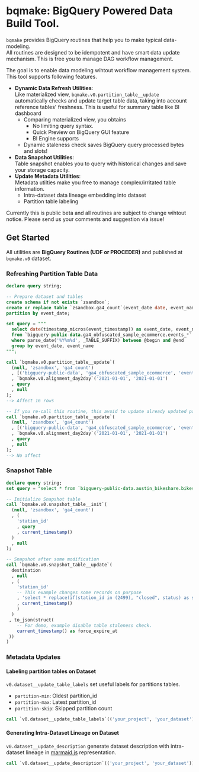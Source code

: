 bqmake: BigQuery Powered Data Build Tool.
===

`bqmake` provides BigQuery routines that help you to make typical data-modeling.\
All routines are designed to be idempotent and have smart data update mechanism.
This is free you to manage DAG workflow management. 

The goal is to enable data modeling wihtout workflow management system.
This tool supports following features.

- **Dynamic Data Refresh Utilities**:\
  Like materialized view, `bqmake.v0.partition_table__update` automatically checks and update target table data, taking into account reference tables' freshness. This is useful for summary table like BI dashboard 
    * Comparing materialized view, you obtains
        * No limiting query syntax. 
        * Quick Preview on BigQuery GUI feature
        * BI Engine supports 
    * Dynamic staleness check saves BigQuery query processed bytes and slots!    
- **Data Snapshot Utilities**:\
  Table snapshot enables you to query with historical changes and save your storage capacity.
- **Update Metadata Utilities**:\
  Metadata utilties make you free to manage complex/irritated table information.
    * Intra-dataset data lineage embedding into dataset
    * Partition table labeling

Currently this is public beta and all routines are subject to change wihtout notice.
Please send us your comments and suggestion via issue!

## Get Started

All utilities are **BigQuery Routines (UDF or PROCEDER)** and published at `bqmake.v0` dataset.

### Refreshing Partition Table Data

```sql
declare query string;

-- Prepare dataset and tables
create schema if not exists `zsandbox`;
create or replace table `zsandbox.ga4_count`(event_date date, event_name string, records int64)
partition by event_date;

set query = """
  select date(timestamp_micros(event_timestamp)) as event_date, event_name, count(1)
  from `bigquery-public-data.ga4_obfuscated_sample_ecommerce.events_*`
  where parse_date('%Y%m%d', _TABLE_SUFFIX) between @begin and @end
  group by event_date, event_name
""";

call `bqmake.v0.partition_table__update`(
  (null, 'zsandbox', 'ga4_count')
  , [('bigquery-public-data', 'ga4_obfuscated_sample_ecommerce', 'events_*')]
  , `bqmake.v0.alignment_day2day`('2021-01-01', '2021-01-01')
  , query
  , null
);
--> Affect 16 rows

-- If you re-call this routine, this avoid to update already updated partitions.
call `bqmake.v0.partition_table__update`(
  (null, 'zsandbox', 'ga4_count')
  , [('bigquery-public-data', 'ga4_obfuscated_sample_ecommerce', 'events_*')]
  , `bqmake.v0.alignment_day2day`('2021-01-01', '2021-01-01')
  , query
  , null
);
--> No affect
```

### Snapshot Table

```sql
declare query string;
set query = "select * from `bigquery-public-data.austin_bikeshare.bikeshare_stations` limit 0"

-- Initialize Snapshot table
call `bqmake.v0.snapshot_table__init`(
  (null, 'zsandbox', 'ga4_count')
  , (
    'station_id'
    , query
    , current_timestamp()
  )
  , null
);

-- Snapshot after some modification
call `bqmake.v0.snapshot_table__update`(
  destination
  , null
  , (
    'station_id'
    -- This example changes some records on purpose
    , 'select * replace(if(station_id in (2499), "closed", status) as status) from `bigquery-public-data.austin_bikeshare.bikeshare_stations`'
    , current_timestamp()
    )
  )
 , to_json(struct(
    -- For demo, example disable table staleness check.
    current_timestamp() as force_expire_at
 ))
)
```

### Metadata Updates

#### Labeling partition tables on Dataset

`v0.dataset__update_table_labels` set useful labels for partitions tables.

- `partition-min`: Oldest partition_id
- `partition-max`: Latest partition_id
- `partition-skip`: Skipped partition count

```sql
call `v0.dataset__update_table_labels`(('your_project', 'your_dataset'))
```

#### Generating Intra-Dataset Lineage on Dataset

`v0.dataset__update_description` generate dataset description with intra-dataset lineage in [marmaid.js](https://mermaid-js.github.io/mermaid/#/) representation.

```sql
call `v0.dataset__update_description`(('your_project', 'your_dataset'))
```

